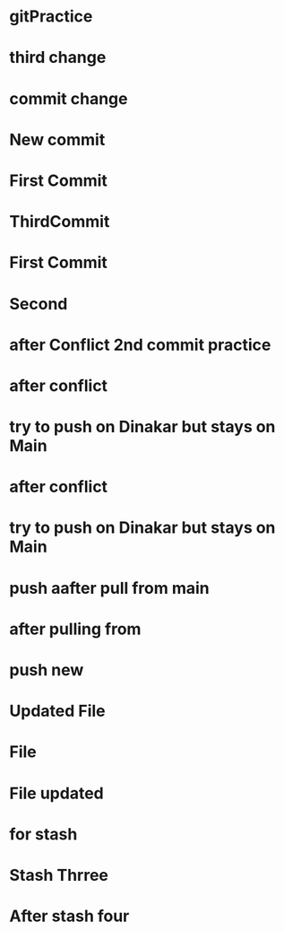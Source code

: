 # gitPractice


# third change

# commit change 


# New commit


# First Commit

# ThirdCommit

# First Commit

# Second

# after Conflict 2nd commit practice

# after conflict

# try to push on Dinakar  but stays on Main

# after conflict

# try to push on Dinakar  but stays on Main
# push aafter pull from main

# after pulling from

# push new 

# Updated File

# File

# File updated

# for stash


# Stash Thrree

# After stash four

